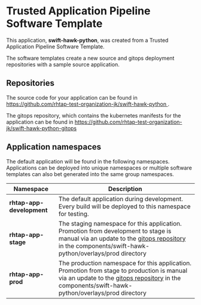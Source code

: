 # Trusted Application Pipeline Software Template

This application, **swift-hawk-python**, was created from a Trusted Application Pipeline Software Template.

The software templates create a new source and gitops deployment repositories with a sample source application. 

## Repositories

The source code for your application can be found in [https://github.com/rhtap-test-organization-jk/swift-hawk-python ](https://github.com/rhtap-test-organization-jk/swift-hawk-python ).
 
The gitops repository, which contains the kubernetes manifests for the application can be found in 
[https://github.com/rhtap-test-organization-jk/swift-hawk-python-gitops ](https://github.com/rhtap-test-organization-jk/swift-hawk-python-gitops ) 

## Application namespaces 

The default application will be found in the following namespaces. Applications can be deployed into unique namespaces or multiple software templates can also bet generated into the same group namespaces.  

|  Namespace   |  Description   |  
| -------- | -------- |   
| **rhtap-app-development** | The default application during development. Every build will be deployed to this namespace for testing. | 
| **rhtap-app-stage** | The staging namespace for this application. Promotion from development to stage is manual via an update to the [gitops repository](https://github.com/rhtap-test-organization-jk/swift-hawk-python-gitops ) in the components/swift-hawk-python/overlays/prod directory |  
| **rhtap-app-prod** | The production namespace for this application. Promotion from stage to production is manual via an update to the [gitops repository](https://github.com/rhtap-test-organization-jk/swift-hawk-python-gitops ) in the components/swift-hawk-python/overlays/prod directory | 